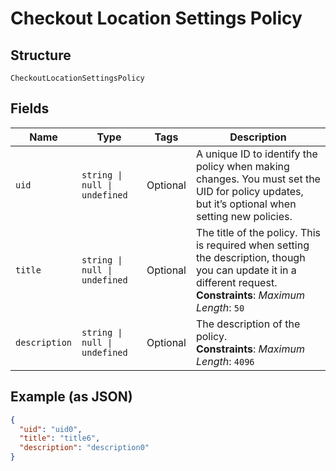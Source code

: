 <!-- Optimized: 2025-10-06 -->
<!-- RPM: 1.6.2.1.1.6.2.1_checkout-location-settings-policy_20251006 -->
<!-- Session: E2E RPM DNA Application -->
<!-- AOM: RND (Reggie & Dro) -->
<!-- COI: TECHNOLOGY -->
<!-- RPM: HIGH -->
<!-- ACTION: BUILD -->

# Checkout Location Settings Policy

## Structure

`CheckoutLocationSettingsPolicy`

## Fields

| Name | Type | Tags | Description |
|  --- | --- | --- | --- |
| `uid` | `string \| null \| undefined` | Optional | A unique ID to identify the policy when making changes. You must set the UID for policy updates, but it’s optional when setting new policies. |
| `title` | `string \| null \| undefined` | Optional | The title of the policy. This is required when setting the description, though you can update it in a different request.<br>**Constraints**: *Maximum Length*: `50` |
| `description` | `string \| null \| undefined` | Optional | The description of the policy.<br>**Constraints**: *Maximum Length*: `4096` |

## Example (as JSON)

```json
{
  "uid": "uid0",
  "title": "title6",
  "description": "description0"
}
```
